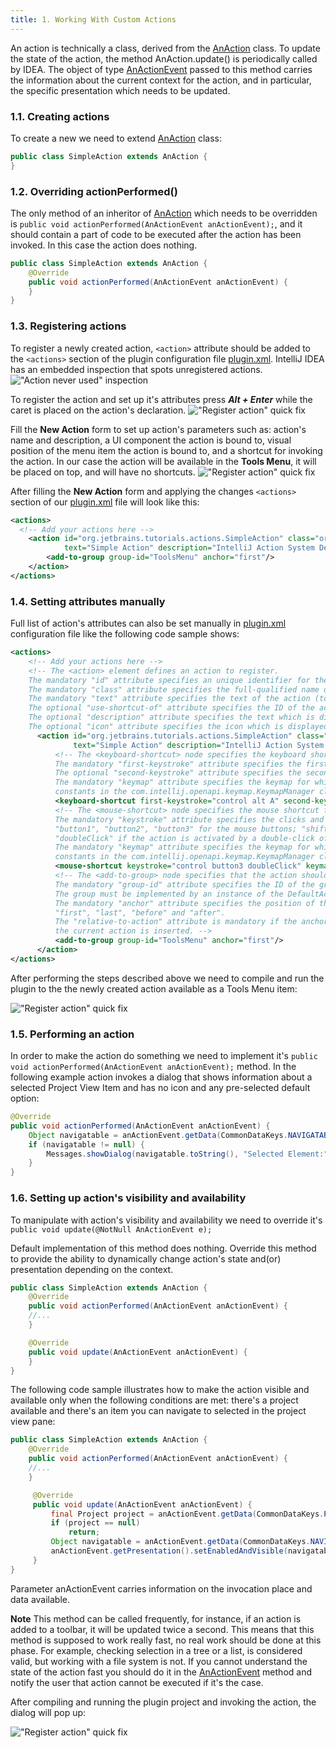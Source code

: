 ```yaml
---
title: 1. Working With Custom Actions
---
```



An action is technically a class, derived from the
[AnAction](upsource:///platform/editor-ui-api/src/com/intellij/openapi/actionSystem/AnAction.java)
class.
To update the state of the action, the method AnAction.update() is periodically called by IDEA.
The object of type
[AnActionEvent](upsource:///platform/editor-ui-api/src/com/intellij/openapi/actionSystem/AnActionEvent.java)
passed to this method carries the information about the current context for the action,
and in particular, the specific presentation which needs to be updated.


### 1.1. Creating actions

To create a new we need to extend
[AnAction](upsource:///platform/editor-ui-api/src/com/intellij/openapi/actionSystem/AnAction.java)
class:

```java
public class SimpleAction extends AnAction {
}
```

### 1.2. Overriding actionPerformed()

The only method of an inheritor of
[AnAction](upsource:///platform/editor-ui-api/src/com/intellij/openapi/actionSystem/AnAction.java)
which needs to be overridden is `public void actionPerformed(AnActionEvent anActionEvent);`, and it should contain a part of code to be executed after the action has been invoked. 
In this case the action does nothing.

```java
public class SimpleAction extends AnAction {
    @Override
    public void actionPerformed(AnActionEvent anActionEvent) {
    }
}
```

### 1.3. Registering actions

To register a newly created action, `<action>` attribute should be added to the `<actions>` section of the plugin configuration file
[plugin.xml](https://github.com/JetBrains/intellij-sdk-docs/blob/master/code_samples/register_actions/resources/META-INF/plugin.xml).
IntelliJ IDEA has an embedded inspection that spots unregistered actions.
!["Action never used" inspection](img/action_never_used.png)

To register the action and set up it's attributes press ***Alt + Enter*** while the caret is placed on the action's declaration.
!["Register action" quick fix](img/action_never_used.png)

Fill the **New Action** form to set up action's parameters such as: action's name and description, a UI component the action is bound to,
visual position of the menu item the action is bound to, and a shortcut for invoking the action.
In our case the action will be available in the **Tools Menu**, it will be placed on top, and will have no shortcuts.
!["Register action" quick fix](img/new_action.png)

After filling the **New Action** form and applying the changes `<actions>` section of our
[plugin.xml](https://github.com/JetBrains/intellij-sdk-docs/blob/master/code_samples/register_actions/resources/META-INF/plugin.xml)
file will look like this:

```xml
<actions>
  <!-- Add your actions here -->
    <action id="org.jetbrains.tutorials.actions.SimpleAction" class="org.jetbrains.tutorials.actions.SimpleAction"
            text="Simple Action" description="IntelliJ Action System Demo">
        <add-to-group group-id="ToolsMenu" anchor="first"/>
    </action>
</actions>
```

### 1.4. Setting attributes manually

Full list of action's attributes can also be set manually in
[plugin.xml](https://github.com/JetBrains/intellij-sdk-docs/blob/master/code_samples/register_actions/resources/META-INF/plugin.xml)
configuration file like the following code sample shows:

```xml
<actions>
    <!-- Add your actions here -->
    <!-- The <action> element defines an action to register.
    The mandatory "id" attribute specifies an unique identifier for the action.
    The mandatory "class" attribute specifies the full-qualified name of the class implementing the action.
    The mandatory "text" attribute specifies the text of the action (tooltip for toolbar button or text for menu item).
    The optional "use-shortcut-of" attribute specifies the ID of the action whose keyboard shortcut this action will use.
    The optional "description" attribute specifies the text which is displayed in the status bar when the action is focused.
    The optional "icon" attribute specifies the icon which is displayed on the toolbar button or next to the menu item. -->
      <action id="org.jetbrains.tutorials.actions.SimpleAction" class="org.jetbrains.tutorials.actions.SimpleAction"
              text="Simple Action" description="IntelliJ Action System Demo">
          <!-- The <keyboard-shortcut> node specifies the keyboard shortcut for the action. An action can have several keyboard shortcuts.
          The mandatory "first-keystroke" attribute specifies the first keystroke of the action. The key strokes are specified according to the regular Swing rules.
          The optional "second-keystroke" attribute specifies the second keystroke of the action.
          The mandatory "keymap" attribute specifies the keymap for which the action is active. IDs of the standard keymaps are defined as
          constants in the com.intellij.openapi.keymap.KeymapManager class. -->
          <keyboard-shortcut first-keystroke="control alt A" second-keystroke="C" keymap="$default"/>
          <!-- The <mouse-shortcut> node specifies the mouse shortcut for the action. An action can have several mouse shortcuts.
          The mandatory "keystroke" attribute specifies the clicks and modifiers for the action. It is defined as a sequence of words separated by spaces:
          "button1", "button2", "button3" for the mouse buttons; "shift", "control", "meta", "alt", "altGraph" for the modifier keys;
          "doubleClick" if the action is activated by a double-click of the button.
          The mandatory "keymap" attribute specifies the keymap for which the action is active. IDs of the standard keymaps are defined as
          constants in the com.intellij.openapi.keymap.KeymapManager class. -->
          <mouse-shortcut keystroke="control button3 doubleClick" keymap="$default"/>
          <!-- The <add-to-group> node specifies that the action should be added to an existing group. An action can be added to several groups.
          The mandatory "group-id" attribute specifies the ID of the group to which the action is added.
          The group must be implemented by an instance of the DefaultActionGroup class.
          The mandatory "anchor" attribute specifies the position of the action in the group relative to other actions. It can have the values
          "first", "last", "before" and "after".
          The "relative-to-action" attribute is mandatory if the anchor is set to "before" and "after", and specifies the action before or after which
          the current action is inserted. -->
          <add-to-group group-id="ToolsMenu" anchor="first"/>
      </action>
</actions>
```

After performing the steps described above we need to compile and run the plugin to the the newly created action available as a Tools Menu item:

!["Register action" quick fix](img/tools_menu_item_action.png)

### 1.5. Performing an action

In order to make the action do something we need to implement it's `public void actionPerformed(AnActionEvent anActionEvent);` method.
In the following example action invokes a dialog that shows information about a selected Project View Item and has no icon and any pre-selected default option:

```java
@Override
public void actionPerformed(AnActionEvent anActionEvent) {
    Object navigatable = anActionEvent.getData(CommonDataKeys.NAVIGATABLE);
    if (navigatable != null) {
        Messages.showDialog(navigatable.toString(), "Selected Element:", new String[]{"OK"}, -1, null);
    }
}
```


### 1.6. Setting up action's visibility and availability

To manipulate with action's visibility and availability we need to override it's `public void update(@NotNull AnActionEvent e);`

Default implementation of this method does nothing.
Override this method to provide the ability to dynamically change action's state and(or) presentation depending on the context.

```java
public class SimpleAction extends AnAction {
    @Override
    public void actionPerformed(AnActionEvent anActionEvent) {
    //...
    }

    @Override
    public void update(AnActionEvent anActionEvent) {
    }
}
```

The following code sample illustrates how to make the action visible and available only when the following conditions are met:
there's a project available and there's an item you can navigate to selected in the project view pane:

```java
public class SimpleAction extends AnAction {
    @Override
    public void actionPerformed(AnActionEvent anActionEvent) {
    //...
    }

     @Override
     public void update(AnActionEvent anActionEvent) {
         final Project project = anActionEvent.getData(CommonDataKeys.PROJECT);
         if (project == null)
             return;
         Object navigatable = anActionEvent.getData(CommonDataKeys.NAVIGATABLE);
         anActionEvent.getPresentation().setEnabledAndVisible(navigatable != null);
     }
}
```

Parameter anActionEvent carries information on the invocation place and data available.

**Note** This method can be called frequently, for instance, if an action is added to a toolbar, it will be updated twice a second.
This means that this method is supposed to work really fast, no real work should be done at this phase.
For example, checking selection in a tree or a list, is considered valid, but working with a file system is not.
If you cannot understand the state of the action fast you should do it in the
[AnActionEvent](upsource:///platform/editor-ui-api/src/com/intellij/openapi/actionSystem/AnActionEvent.java)
method and notify the user that action cannot be executed if it's the case.


After compiling and running the plugin project and invoking the action, the dialog will pop up:

!["Register action" quick fix](img/action_performed.png)
